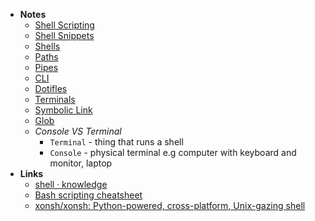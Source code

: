 - **Notes**
	- [Shell Scripting](Shell%20Scripting.md)
	- [Shell Snippets](Shell/Shell%20Snippets.md)
	- [Shells](Shell/Shell%20Notes/Shells.md)
	- [Paths](Shell/Shell%20Notes/Paths.md)
	- [Pipes](Shell/Shell%20Notes/Pipes.md)
	- [CLI](Shell/CLI.md)
	- [Dotifles](Dotifles.md)
	- [Terminals](Terminals.md)
	- [Symbolic Link](Symbolic%20Link.md)
	- [Glob](Shell/Glob.md)
	- *Console VS Terminal*
		- `Terminal` - thing that runs a shell
		- `Console` - physical terminal e.g computer with keyboard and monitor, laptop
- **Links**
	- [shell · knowledge](https://yoshuawuyts.gitbooks.io/knowledge/content/unix/shell.html)
	- [Bash scripting cheatsheet](https://devhints.io/bash)
	- [xonsh/xonsh: Python-powered, cross-platform, Unix-gazing shell](https://github.com/xonsh/xonsh)